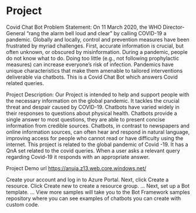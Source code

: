 # Project
Covid Chat Bot
Problem Statement: On 11 March 2020, the WHO Director-General “rang the alarm bell loud and clear” by calling COVID-19 a pandemic. Globally and locally, control and prevention measures have been frustrated by myriad challenges. First, accurate information is crucial, but often unknown, or obscured by misinformation. During a pandemic, people do not know what to do. Doing too little (e.g., not following prophylactic measures) can increase everyone’s risk of infection.
Pandemics have unique characteristics that make them amenable to tailored interventions deliverable via chatbots. 
This is a Covid Chat Bot which answers Covid related queries.


Project Description: Our Project is intended to help and support people with the necessary information on the global pandemic.
It tackles the crucial threat and despair caused by COVID-19. Chatbots have varied widely in their responses to questions about physical health. Chatbots provide a single answer to most questions, they are able to present concise information from credible sources.
Chatbots, in contrast to newspapers and online information sources, can often hear and respond in natural language, improving access for people who cannot read or have difficulty using the internet.
This project is related to the global pandemic of Covid -19. It has a QnA set related to the covid queries. When a user asks a relevant query regarding Covid-19 it responds with an appropriate answer.

Project Demo url 
https://anuja.z13.web.core.windows.net/

Create your account and log in to Azure Portal.
Next, click Create a resource.
Click Create new to create a resource group. ...
Next, set up a Bot template. ...
View more samples will take you to the Bot Framework samples repository where you can see examples of chatbots you can create with custom code.
